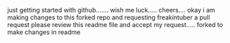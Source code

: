 
just getting started with github.......
wish me luck.....
cheers....
okay i am making changes to this forked repo and requesting freakintuber a pull request
please review this readme file and accept my request.....
forked to make changes in readme
